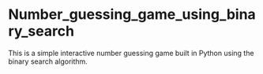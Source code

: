 # Number_guessing_game_using_binary_search
This is a simple interactive number guessing game built in Python using the binary search algorithm.
